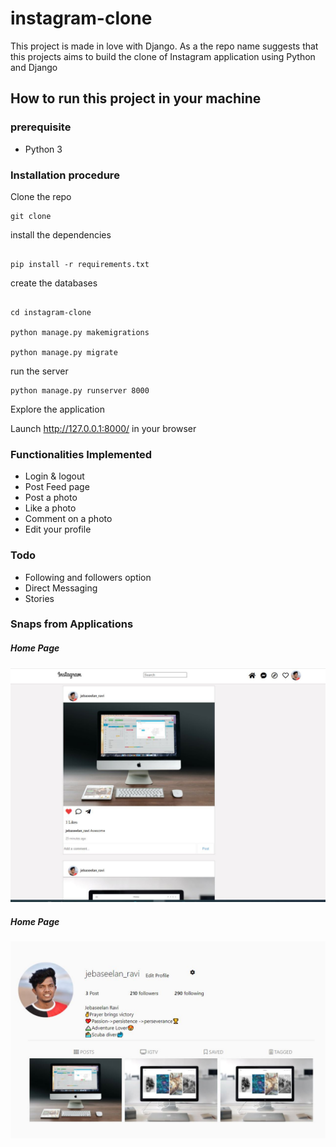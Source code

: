 # instagram-clone


This project is made in love with Django. As a the repo name suggests that this projects aims to build the clone of Instagram application using Python and Django


## How to run this project in your machine

### prerequisite 
- Python 3

### Installation procedure

Clone the repo

```shell script
git clone 
```

install the dependencies
```shell script

pip install -r requirements.txt

```
create the databases

```shell script

cd instagram-clone

python manage.py makemigrations

python manage.py migrate
```

run the server

```shell script
python manage.py runserver 8000

```

Explore the application

Launch http://127.0.0.1:8000/ in your browser

### Functionalities Implemented

- Login & logout
- Post Feed page
- Post a photo
- Like a photo
- Comment on a photo
- Edit your profile

### Todo

 - Following and followers option
 - Direct Messaging
 - Stories 
 
### Snaps from Applications 

##### Home Page 

![Alt text](./insta/static/demo/homepage.jpg?raw=true "Title")


##### Home Page 

![Alt text](./insta/static/demo/profile.jpg?raw=true "Title")

